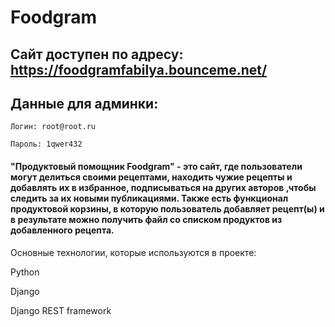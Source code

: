 # Foodgram
## Сайт доступен по адресу: https://foodgramfabilya.bounceme.net/

## Данные для админки:
`Логин: root@root.ru`

`Пароль: 1qwer432`

#### "Продуктовый помощник Foodgram" - это сайт, где пользователи могут делиться своими рецептами, находить чужие рецепты и добавлять их в избранное, подписываться на других авторов ,чтобы следить за их новыми публикациями. Также есть функционал продуктовой корзины, в которую пользователь добавляет рецепт(ы) и в результате можно получить файл со списком продуктов из добавленного рецепта.

Основные технологии, которые используются в проекте:

Python

Django

Django REST framework
